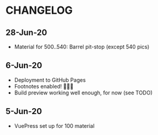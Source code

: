 # CHANGELOG

## 28-Jun-20

- Material for 500..540: Barrel pit-stop (except 540 pics)

## 6-Jun-20

- Deployment to GitHub Pages
- Footnotes enabled! 🎪🤹🎉
- Build preview working well enough, for now (see TODO)

## 5-Jun-20

- VuePress set up for 100 material

